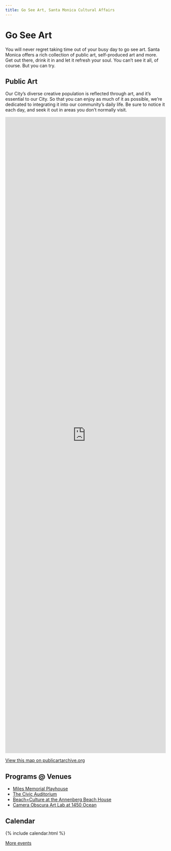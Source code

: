 ```yaml
---
title: Go See Art, Santa Monica Cultural Affairs
---
```


Go See Art
==========

You will never regret taking time out of your busy day to go see art. Santa Monica offers a rich collection of public art, self-produced art and more. Get out there, drink it in and let it refresh your soul. You can’t see it all, of course. But you can try.

Public Art
----------

Our City’s diverse creative population is reflected through art, and it’s essential to our City. So that you can enjoy as much of it as possible, we’re dedicated to integrating it into our community’s daily life. Be sure to notice it each day, and seek it out in areas you don’t normally visit.

<iframe src="http://www.publicartarchive.org/paa_map/50303" style="border-width: 0; width: 100%; height: 500px; height: 50vh;"></iframe>

[View this map on publicartarchive.org](http://www.publicartarchive.org/santamonica)

Programs @ Venues
-----------------

* [Miles Memorial Playhouse](/miles-playhouse/)
* [The Civic Auditorium](/civic-auditorium/)
* [Beach=Culture at the Annenberg Beach House](/annenberg-beach-house/)
* [Camera Obscura Art Lab at 1450 Ocean](/camera-obscura-art-lab/)

Calendar
--------

{% include calendar.html %}

[More events](https://www.santamonica.gov/events)

